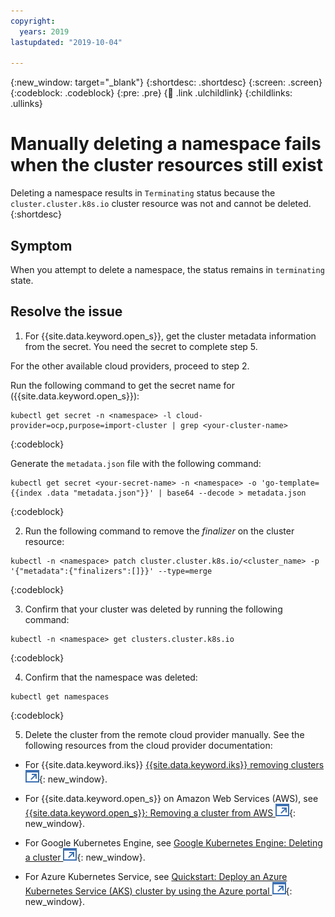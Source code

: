 ```yaml
---
copyright:
  years: 2019
lastupdated: "2019-10-04"

---
```


{:new_window: target="_blank"}
{:shortdesc: .shortdesc}
{:screen: .screen}
{:codeblock: .codeblock}
{:pre: .pre}
{:child: .link .ulchildlink}
{:childlinks: .ullinks}

# Manually deleting a namespace fails when the cluster resources still exist

Deleting a namespace results in `Terminating` status because the `cluster.cluster.k8s.io` cluster resource was not and cannot be deleted.
{:shortdesc}

## Symptom

When you attempt to delete a namespace, the status remains in `terminating` state.

## Resolve the issue

1. For {{site.data.keyword.open_s}}, get the cluster metadata information from the secret. You need the secret to complete step 5. 

For the other available cloud providers, proceed to step 2.

Run the following command to get the secret name for ({{site.data.keyword.open_s}}):

```
kubectl get secret -n <namespace> -l cloud-provider=ocp,purpose=import-cluster | grep <your-cluster-name>
```
{:codeblock}

Generate the `metadata.json` file with the following command:

```
kubectl get secret <your-secret-name> -n <namespace> -o 'go-template={{index .data "metadata.json"}}' | base64 --decode > metadata.json
```
{:codeblock}

2. Run the following command to remove the _finalizer_ on the cluster resource:
   
```
kubectl -n <namespace> patch cluster.cluster.k8s.io/<cluster_name> -p '{"metadata":{"finalizers":[]}}' --type=merge
```
{:codeblock}

3. Confirm that your cluster was deleted by running the following command:

```
kubectl -n <namespace> get clusters.cluster.k8s.io
```
{:codeblock}

4. Confirm that the namespace was deleted:

```
kubectl get namespaces
```
{:codeblock}

5. Delete the cluster from the remote cloud provider manually. See the following resources from the cloud provider documentation:

- For {{site.data.keyword.iks}} [{{site.data.keyword.iks}} removing clusters ![Opens in a new tab](../../images/icons/launch-glyph.svg "Opens in a new tab")](https://cloud.ibm.com/docs/containers?topic=containers-remove){: new_window}.

- For {{site.data.keyword.open_s}} on Amazon Web Services (AWS), see [{{site.data.keyword.open_s}}: Removing a cluster from AWS ![Opens in a new tab](../../images/icons/launch-glyph.svg "Opens in a new tab")](https://docs.openshift.com/container-platform/4.1/installing/installing_aws/uninstalling-cluster-aws.html){: new_window}.
  
- For Google Kubernetes Engine, see [Google Kubernetes Engine: Deleting a cluster ![Opens in a new tab](../../images/icons/launch-glyph.svg "Opens in a new tab")](https://cloud.google.com/kubernetes-engine/docs/how-to/deleting-a-cluster){: new_window}.

- For Azure Kubernetes Service, see [Quickstart: Deploy an Azure Kubernetes Service (AKS) cluster by using the Azure portal ![Opens in a new tab](../../images/icons/launch-glyph.svg "Opens in a new tab")](https://docs.microsoft.com/en-us/azure/aks/kubernetes-walkthrough-portal#delete-cluster){: new_window}.
